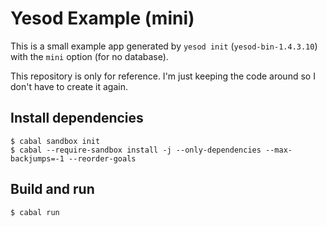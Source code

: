 # Yesod Example (mini)

This is a small example app generated by `yesod init` (`yesod-bin-1.4.3.10`)
with the `mini` option (for no database).

This repository is only for reference. I'm just keeping the code around so I
don't have to create it again.

## Install dependencies

```
$ cabal sandbox init
$ cabal --require-sandbox install -j --only-dependencies --max-backjumps=-1 --reorder-goals
```

## Build and run

```
$ cabal run
```
